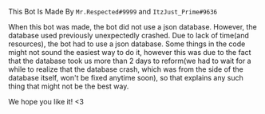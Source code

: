 This Bot Is Made By `Mr.Respected#9999` and `ItzJust_Prime#9636`

When this bot was made, the bot did not use a json database. However, the database used previously unexpectedly crashed. Due to lack of time(and resources), the bot had to use a json database. Some things in the code might not sound the easiest way to do it, however this was due to the fact that the database took us more than 2 days to reform(we had to wait for a while to realize that the database crash, which was from the side of the database itself, won't be fixed anytime soon), so that explains any such thing that might not be the best way.

We hope you like it! <3
